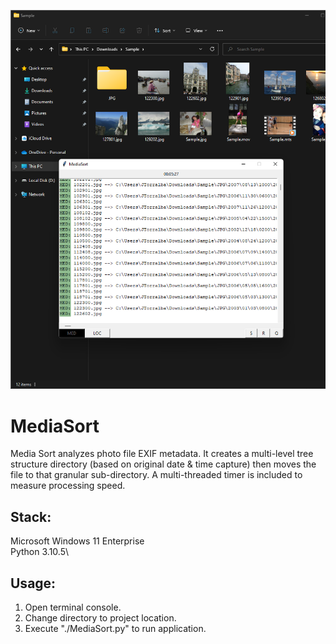 ![Preview](Preview.png?raw=true "Preview")

# MediaSort
Media Sort analyzes photo file EXIF metadata. It creates a multi-level tree structure directory (based on original date & time capture) then moves the file to that granular sub-directory. A multi-threaded timer is included to measure processing speed.

## Stack:

Microsoft Windows 11 Enterprise\
Python 3.10.5\

## Usage:

1. Open terminal console.
2. Change directory to project location.
3. Execute "./MediaSort.py" to run application.

